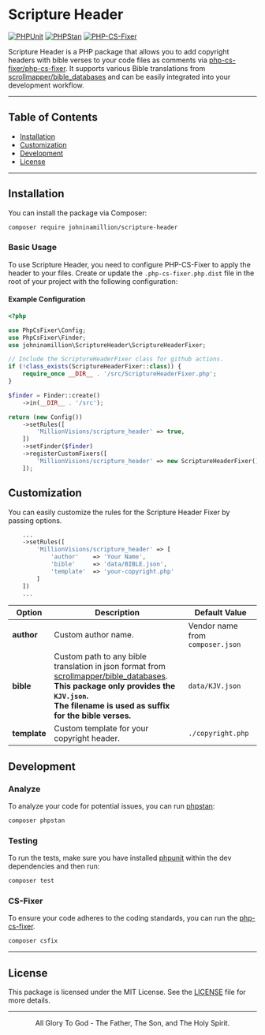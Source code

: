 # Scripture Header

[![PHPUnit](https://github.com/johninamillion/scripture-header/actions/workflows/phpunit.yml/badge.svg)](https://github.com/johninamillion/scripture-header/actions/workflows/phpunit.yml)
[![PHPStan](https://github.com/johninamillion/scripture-header/actions/workflows/phpstan.yml/badge.svg)](https://github.com/johninamillion/scripture-header/actions/workflows/phpstan.yml)
[![PHP-CS-Fixer](https://github.com/johninamillion/scripture-header/actions/workflows/phpcsfixer.yml/badge.svg)](https://github.com/johninamillion/scripture-header/actions/workflows/phpcsfixer.yml)

Scripture Header is a PHP package that allows you to add copyright headers with bible verses to your code files as comments via [php-cs-fixer/php-cs-fixer](https://github.com/php-cs-fixer/php-cs-fixer). 
It supports various Bible translations from [scrollmapper/bible_databases](https://github.com/scrollmapper/bible_databases) and can be easily integrated into your development workflow.

---

## Table of Contents

- [Installation](#installation)
- [Customization](#customization)
- [Development](#development)
- [License](#license)

---

## Installation

You can install the package via Composer:

```bash
composer require johninamillion/scripture-header
```

### Basic Usage
To use Scripture Header, you need to configure PHP-CS-Fixer to apply the header to your files. 
Create or update the `.php-cs-fixer.php.dist` file in the root of your project with the following configuration:

#### Example Configuration

```php
<?php

use PhpCsFixer\Config;
use PhpCsFixer\Finder;
use johninamillion\ScriptureHeader\ScriptureHeaderFixer;

// Include the ScriptureHeaderFixer class for github actions.
if (!class_exists(ScriptureHeaderFixer::class)) {
    require_once __DIR__ . '/src/ScriptureHeaderFixer.php';
}

$finder = Finder::create()
    ->in(__DIR__ . '/src');

return (new Config())
    ->setRules([
        'MillionVisions/scripture_header' => true,
    ])
    ->setFinder($finder)
    ->registerCustomFixers([
        'MillionVisions/scripture_header' => new ScriptureHeaderFixer()
    ]);
```

## Customization

You can easily customize the rules for the Scripture Header Fixer by passing options.

```php
    ...
    ->setRules([
        'MillionVisions/scripture_header' => [
            'author'    => 'Your Name',
            'bible'     => 'data/BIBLE.json',
            'template'  => 'your-copyright.php'
        ]
    ])
    ... 
```

| Option       | Description                                                                                                                                                                                                                                                 | Default Value                    |
|--------------|-------------------------------------------------------------------------------------------------------------------------------------------------------------------------------------------------------------------------------------------------------------|----------------------------------|
| **author**   | Custom author name.                                                                                                                                                                                                                                         | Vendor name from `composer.json` |
| **bible**    | Custom path to any bible translation in json format from [scrollmapper/bible_databases](https://github.com/scrollmapper/bible_databases). <br> **This package only provides the `KJV.json`.** <br> **The filename is used as suffix for the bible verses.** | `data/KJV.json`                  |
| **template** | Custom template for your copyright header.                                                                                                                                                                                                                  | `./copyright.php`                |


## Development

### Analyze

To analyze your code for potential issues, you can run [phpstan](https://github.com/phpstan/phpstan):

```bash
composer phpstan
```

### Testing

To run the tests, make sure you have installed [phpunit](https://github.com/sebastianbergmann/phpunit) within the dev dependencies and then run:

```bash
composer test
```

### CS-Fixer

To ensure your code adheres to the coding standards, you can run the [php-cs-fixer](https://github.com/php-cs-fixer/php-cs-fixer).

```bash
composer csfix
```

---

## License
This package is licensed under the MIT License. See the [LICENSE](LICENSE) file for more details.

---

<div style="text-align: center">All Glory To God - The Father, The Son, and The Holy Spirit.</div><br>
